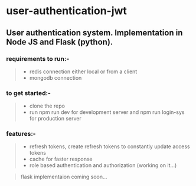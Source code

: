# user-authentication-jwt

## User authentication system. Implementation in Node JS and Flask (python).

### requirements to run:-
> - redis connection either local or from a client
> - mongodb connection

### to get started:-
> - clone the repo 
> - run npm run dev for development server and npm run login-sys for production server

### features:-
> - refresh tokens, create refresh tokens to constantly update access tokens
> - cache for faster response
> - role based authentication and authorization (working on it...)

> flask implementaion coming soon...
